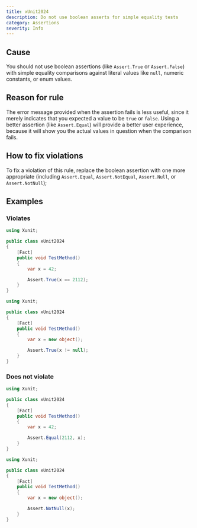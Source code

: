 ```yaml
---
title: xUnit2024
description: Do not use boolean asserts for simple equality tests
category: Assertions
severity: Info
---
```


## Cause

You should not use boolean assertions (like `Assert.True` or `Assert.False`) with simple equality comparisons
against literal values like `null`, numeric constants, or enum values.

## Reason for rule

The error message provided when the assertion fails is less useful, since it merely indicates that you expected
a value to be `true` or `false`. Using a better assertion (like `Assert.Equal`) will provide a better user
experience, because it will show you the actual values in question when the comparison fails.

## How to fix violations

To fix a violation of this rule, replace the boolean assertion with one more appropriate (including `Assert.Equal`,
`Assert.NotEqual`, `Assert.Null`, or `Assert.NotNull`);

## Examples

### Violates

```csharp
using Xunit;

public class xUnit2024
{
    [Fact]
    public void TestMethod()
    {
        var x = 42;

        Assert.True(x == 2112);
    }
}
```

```csharp
using Xunit;

public class xUnit2024
{
    [Fact]
    public void TestMethod()
    {
        var x = new object();

        Assert.True(x != null);
    }
}
```

### Does not violate

```csharp
using Xunit;

public class xUnit2024
{
    [Fact]
    public void TestMethod()
    {
        var x = 42;

        Assert.Equal(2112, x);
    }
}
```

```csharp
using Xunit;

public class xUnit2024
{
    [Fact]
    public void TestMethod()
    {
        var x = new object();

        Assert.NotNull(x);
    }
}
```
